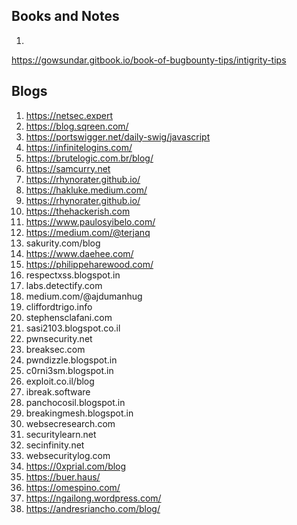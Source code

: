 ## Books and Notes
1. 
https://gowsundar.gitbook.io/book-of-bugbounty-tips/intigrity-tips

## Blogs
1. https://netsec.expert
2. https://blog.sqreen.com/
3. https://portswigger.net/daily-swig/javascript
4. https://infinitelogins.com/
5. https://brutelogic.com.br/blog/
6. https://samcurry.net
7. https://rhynorater.github.io/
8. https://hakluke.medium.com/
9. https://rhynorater.github.io/
10. https://thehackerish.com
11. https://www.paulosyibelo.com/
12. https://medium.com/@terjanq
13. sakurity.com/blog 
14. https://www.daehee.com/
15. https://philippeharewood.com/
16. respectxss.blogspot.in
17. labs.detectify.com 
18. medium.com/@ajdumanhug
19. cliffordtrigo.info
20. stephensclafani.com
21. sasi2103.blogspot.co.il
22. pwnsecurity.net
23. breaksec.com 
24. pwndizzle.blogspot.in
25. c0rni3sm.blogspot.in
26. exploit.co.il/blog
27. ibreak.software
28. panchocosil.blogspot.in
29. breakingmesh.blogspot.in
30. websecresearch.com
31. securitylearn.net
32. secinfinity.net
33. websecuritylog.com 
34. https://0xprial.com/blog 
35. https://buer.haus/
36. https://omespino.com/
37. https://ngailong.wordpress.com/
38. https://andresriancho.com/blog/

